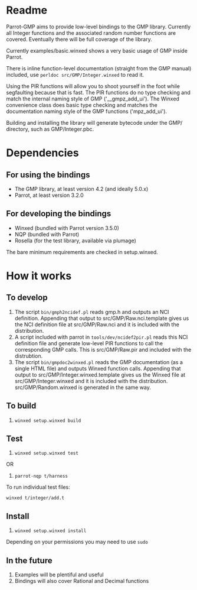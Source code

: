 Readme
======

Parrot-GMP aims to provide low-level bindings to the GMP library.  Currently all Integer functions and the associated random number functions are covered.  Eventually there will be full coverage of the library.

Currently examples/basic.winxed shows a very basic usage of GMP inside Parrot.

There is inline function-level documentation (straight from the GMP manual) included, use `perldoc src/GMP/Integer.winxed` to read it.

Using the PIR functions will allow you to shoot yourself in the foot while segfaulting because that is fast. The PIR functions do no type checking and match the internal naming style of GMP ('\_\_gmpz\_add\_ui').  The Winxed convenience class does basic type checking and matches the documentation naming style of the GMP functions ('mpz\_add\_ui').

Building and installing the library will generate bytecode under the GMP/ directory, such as GMP/Integer.pbc.

Dependencies
============

For using the bindings
----------------------

* The GMP library, at least version 4.2 (and ideally 5.0.x)
* Parrot, at least version 3.2.0

For developing the bindings
---------------------------

* Winxed (bundled with Parrot version 3.5.0)
* NQP (bundled with Parrot)
* Rosella (for the test library, available via plumage)

The bare minimum requirements are checked in setup.winxed.

How it works
============

To develop
----------

1. The script `bin/gmph2ncidef.pl` reads gmp.h and outputs an NCI definition. Appending that output to src/GMP/Raw.nci.template gives us the NCI definition file at src/GMP/Raw.nci and it is included with the distribution.
2. A script included with parrot in `tools/dev/ncidef2pir.pl` reads this NCI definition file and generate low-level PIR functions to call the corresponding GMP calls.  This is src/GMP/Raw.pir and included with the distrubtion.
3. The script `bin/gmpdoc2winxed.pl` reads the GMP documentation (as a single HTML file) and outputs Winxed function calls.  Appending that output to src/GMP/Integer.winxed.template gives us the Winxed file at src/GMP/Integer.winxed and it is included with the distribution. src/GMP/Random.winxed is generated in the same way.

To build
--------

1. `winxed setup.winxed build`

Test
----

1. `winxed setup.winxed test`

OR

1. `parrot-nqp t/harness`

To run individual test files:

`winxed t/integer/add.t`

Install
-------

1. `winxed setup.winxed install`

Depending on your permissions you may need to use `sudo`

In the future
-------------

1. Examples will be plentiful and useful
2. Bindings will also cover Rational and Decimal functions
